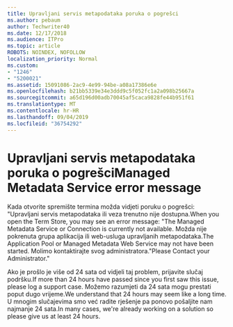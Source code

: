 ```yaml
---
title: Upravljani servis metapodataka poruka o pogrešci
ms.author: pebaum
author: Techwriter40
ms.date: 12/17/2018
ms.audience: ITPro
ms.topic: article
ROBOTS: NOINDEX, NOFOLLOW
localization_priority: Normal
ms.custom:
- "1246"
- "5200021"
ms.assetid: 15091086-2ac9-4e99-94be-a08a17386e6e
ms.openlocfilehash: b21bb5339e34e3ddd9c5f052fc1a2a098b25667a
ms.sourcegitcommit: a65d196d00adb70045af5caca9828fe44b951f61
ms.translationtype: MT
ms.contentlocale: hr-HR
ms.lasthandoff: 09/04/2019
ms.locfileid: "36754292"
---
```

# <a name="managed-metadata-service-error-message"></a><span data-ttu-id="ff8e6-102">Upravljani servis metapodataka poruka o pogrešci</span><span class="sxs-lookup"><span data-stu-id="ff8e6-102">Managed Metadata Service error message</span></span>

<span data-ttu-id="ff8e6-103">Kada otvorite spremište termina možda vidjeti poruku o pogrešci: "Upravljani servis metapodataka ili veza trenutno nije dostupna.</span><span class="sxs-lookup"><span data-stu-id="ff8e6-103">When you open the Term Store, you may see an error message: "The Managed Metadata Service or Connection is currently not available.</span></span> <span data-ttu-id="ff8e6-104">Možda nije pokrenuta grupa aplikacija ili web-usluga upravljanih metapodataka.</span><span class="sxs-lookup"><span data-stu-id="ff8e6-104">The Application Pool or Managed Metadata Web Service may not have been started.</span></span> <span data-ttu-id="ff8e6-105">Molimo kontaktirajte svog administratora."</span><span class="sxs-lookup"><span data-stu-id="ff8e6-105">Please Contact your Administrator."</span></span>
  
<span data-ttu-id="ff8e6-106">Ako je prošlo je više od 24 sata od vidjeli taj problem, prijavite slučaj podršku.</span><span class="sxs-lookup"><span data-stu-id="ff8e6-106">If more than 24 hours have passed since you first saw this issue, please log a support case.</span></span> <span data-ttu-id="ff8e6-107">Možemo razumjeti da 24 sata mogu prestati poput dugo vrijeme.</span><span class="sxs-lookup"><span data-stu-id="ff8e6-107">We understand that 24 hours may seem like a long time.</span></span> <span data-ttu-id="ff8e6-108">U mnogim slučajevima smo već radite rješenje pa ponovo pošaljite nam najmanje 24 sata.</span><span class="sxs-lookup"><span data-stu-id="ff8e6-108">In many cases, we're already working on a solution so please give us at least 24 hours.</span></span>
  